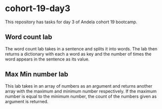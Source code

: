 # cohort-19-day3
This repository has tasks for day 3 of Andela cohort 19 bootcamp.

## Word count lab
The word count lab takes in a sentence and splits it into words. 
The lab then returns a dictionary with each a word as key and the number of times the word 
appears in the sentence as its value.

## Max Min number lab
This lab takes in an array of numbers as an argument and returns another array with the maximum and minimum number respectively.
If the maximum number is equal to the minimum number, the count of the numbers given as argument is returned.